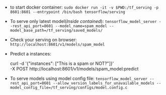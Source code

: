 - to start docker container: `sudo docker run -it -v $PWD:/tf_serving -p 8601:8601 --entrypoint /bin/bash tensorflow/serving`

- To serve only latest model(*Inside contained*): `tensorflow_model_server --rest_api_port=8601 --model_name=spam_model --model_base_path=/tf_serving/saved_models/`

- Check your serving on browser: `http://localhost:8601/v1/models/spam_model`

- Predict a instances:

    curl -d '{"instances": ["This is a spam or NOT?"]}' \
        -X POST http://localhost:8601/v1/models/spam_model:predict

- To serve models using model config file: `tensorflow_model_server --rest_api_port=8601 --allow_version_labels_for_unavailable_models --model_config_file=/tf_serving/configs/model.config.c`
